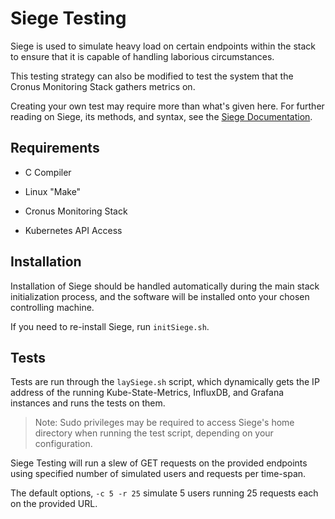# Siege Testing

Siege is used to simulate heavy load on certain endpoints within the stack to ensure that it is capable of handling laborious circumstances.

This testing strategy can also be modified to test the system that the Cronus Monitoring Stack  gathers metrics on.

Creating your own test may require more than what's given here. For further reading on Siege, its methods, and syntax, see the [Siege Documentation](https://selenium-python.readthedocs.io).

## Requirements

- C Compiler

- Linux "Make"

- Cronus Monitoring Stack

- Kubernetes API Access

## Installation

Installation of Siege should be handled automatically during the main stack initialization process, and the software will be installed onto your chosen controlling machine.

If you need to re-install Siege, run `initSiege.sh`.

## Tests

Tests are run through the `laySiege.sh` script, which dynamically gets the IP address of the running Kube-State-Metrics, InfluxDB, and Grafana instances and runs the tests on them.

> Note: Sudo privileges may be required to access Siege's home directory when running the test script, depending on your configuration.

Siege Testing will run a slew of GET requests on the provided endpoints using specified number of simulated users and requests per time-span.

The default options, `-c 5 -r 25` simulate 5 users running 25 requests each on the provided URL.